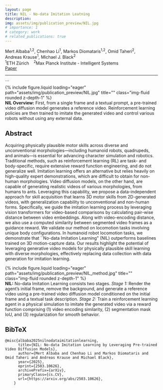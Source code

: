 ```yaml
---
layout: page
title: NIL - No-data Imitation Leatning
description:
img: assets/img/publication_preview/NIL.jpg
# importance: 1
# category: work
# related_publications: true
---
```


<div class="row mt-3">
    <div class="col-md-8 offset-md-2 text-center">
        <div class="authors"> <span class="author-block"><a>Mert Albaba</a><sup>1,2</sup>,</span>
            <span class="author-block"><a>Chenhao Li</a><sup>1</sup>,</span>
            <span class="author-block"><a>Markos Diomataris</a><sup>1,2</sup>,</span>
            <span class="author-block"><a>Omid Taheri</a><sup>2</sup>,</span> <br/>
            <span class="author-block"><a>Andreas Krause</a><sup>1</sup>,</span>
            <span class="author-block"><a>Michael J. Black</a><sup>2</sup></span>
        </div>
        <div class="affiliations mt-2">
            <sup>1</sup>ETH Zürich &nbsp;&nbsp; <sup>2</sup>Max Planck Institute - Intelligent Systems
        </div>
        <div class="links mt-3">
            <a href="https://arxiv.org/abs/2406.08472" class="btn btn-dark" target="_blank">
                <i class="fas fa-file-pdf"></i> Paper
            </a>
        </div>
    </div>
</div>
<hr> ```

<div class="row">
    <div class="col-sm mt-3 mt-md-0">
        {% include figure.liquid loading="eager" path="assets/img/publication_preview/NIL.jpg" title="" class="img-fluid rounded z-depth-1" %}
    </div>
</div>
<div class="caption">
    <b>NIL Overview:</b> First, from a single frame and a textual prompt, a pre-trained video diffusion model generates a reference video. Reinforcement learning policies are then trained to imitate the generated video and control various robots without using any external data.
</div>

<section class="section">
    <div class="row"> <div class="col-lg-10 col-xl-8"> <h2 class="title is-3">Abstract</h2>
            <div class="content"> <p>
            Acquiring physically plausible motor skills across diverse and unconventional morphologies—including humanoid robots, quadrupeds, and animals—is essential for advancing character simulation and robotics. Traditional methods, such as reinforcement learning (RL) are task- and body-specific, require extensive reward function engineering, and do not generalize well. Imitation learning offers an alternative but relies heavily on high-quality expert demonstrations, which are difficult to obtain for non-human morphologies. Video diffusion models, on the other hand, are capable of generating realistic videos of various morphologies, from humans to ants. Leveraging this capability, we propose a data-independent approach for skill acquisition that learns 3D motor skills from 2D-generated videos, with generalization capability to unconventional and non-human forms. Specifically, we guide the imitation learning process by leveraging vision transformers for video-based comparisons by calculating pair-wise distance between video embeddings. Along with video-encoding distance, we also use a computed similarity between segmented video frames as a guidance reward. We validate our method on locomotion tasks involving unique body configurations. In humanoid robot locomotion tasks, we demonstrate that ``No-data Imitation Learning" (NIL) outperforms baselines trained on 3D motion-capture data. Our results highlight the potential of leveraging generative video models for physically plausible skill learning with diverse morphologies, effectively replacing data collection with data generation for imitation learning.
                </p>
            </div>
        </div>
    </div>
</section>

<div class="row">
    <div class="col-sm mt-3 mt-md-0">
        {% include figure.liquid loading="eager" path="assets/img/publication_preview/NIL_method.jpg" title="" class="img-fluid rounded z-depth-1" %}
    </div>
</div>
<div class="caption">
    <b>NIL:</b> No-data Imitation Learning consists two stages. <i>Stage 1:</i> Render the agent’s initial frame, remove the background, and generate a reference video using a pre-trained video diffusion model conditioned on the initial frame and a textual task description. <i>Stage 2:</i> Train a reinforcement learning agent in a physical simulation to imitate the generated video via a reward function comprising (1) video encoding similarity, (2) segmentation mask IoU, and (3) regularization for smooth behavior.
</div>

<section class="section" id="BibTeX">
    <div class="is-max-desktop content">
    <h2 class="title">BibTeX</h2>
    <pre><code>@misc{albaba2025nilnodataimitationlearning,
      title={NIL: No-data Imitation Learning by Leveraging Pre-trained Video Diffusion Models}, 
      author={Mert Albaba and Chenhao Li and Markos Diomataris and Omid Taheri and Andreas Krause and Michael Black},
      year={2025},
      eprint={2503.10626},
      archivePrefix={arXiv},
      primaryClass={cs.CV},
      url={https://arxiv.org/abs/2503.10626}, 
    }</code></pre>
    </div>
</section>
